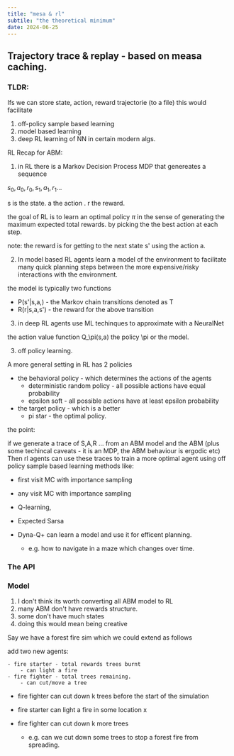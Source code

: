 ```yaml
---
title: "mesa & rl"
subtile: "the theoretical minimum"
date: 2024-06-25
---
```


## Trajectory trace & replay - based on measa caching.

### TLDR:

Ifs we can store state, action, reward trajectorie (to a file) this would facilitate

1. off-policy sample based learning
2. model based learning
3. deep RL learning of NN in certain modern algs.

RL Recap for ABM:

1. in RL there is a Markov Decision Process MDP that genereates a sequence

$s_0, a_0, r_0, s_1, a_1, r_1 \ldots$

s is the state.
a the action .
r the reward.

the goal of RL is to learn an optimal policy $\pi$ in the sense of generating the maximum expected total rewards.
by picking the the best action at each step.

note: the reward is for getting to the next state s' using the action a.

2. In model based RL agents learn a model of the environment to facilitate many quick planning steps 
between the more expensive/risky interactions with the environment.

the model is typically two functions


- P(s'|s,a,) - the Markov chain transitions denoted as T
- R(r|s,a,s') - the reward for the above transition


3. in deep RL agents use ML techinques to approximate with a NeuralNet

the action value function Q_\pi(s,a)
the policy \pi
or the model.

3. off policy learning.

A more general setting in RL has 2 policies

- the behavioral policy - which determines the actions of the agents
    - deterministic random policy - all possible actions have equal probability
    - epsilon soft - all possible actions have at least epsilon probability
- the target policy - which is a better 
     - pi star - the optimal policy.



the point:

if we generate a trace of S,A,R ... from an ABM model and the ABM 
(plus some techincal caveats - it is an MDP, the ABM behaviour is ergodic etc)
Then rl agents can use these traces to train a more optimal agent using
off policy sample based learning methods like:

- first visit MC with importance sampling
- any visit MC with importance sampling
- Q-learning, 
- Expected Sarsa

- Dyna-Q+ can learn a model and use it for efficent planning.
    - e.g. how to navigate in a maze which changes over time.



### The API


### Model 

1. I don't think its worth converting all ABM model to RL 
2. many ABM don't have rewards structure.
3. some don't have much states
4. doing this would mean being creative

Say we have a forest fire sim which we could extend as follows

add two new agents:

    - fire starter - total rewards trees burnt 
        - can light a fire
    - fire fighter - total trees remaining.
        - can cut/move a tree 

- fire fighter can cut down k trees before the start of the simulation
- fire starter can light a fire in some location x
- fire fighter can cut down k more trees


    - e.g. can we cut down some trees to stop a forest fire from spreading.

    

